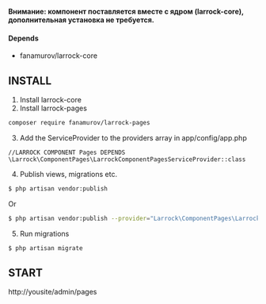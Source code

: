 **Внимание: компонент поставляется вместе с ядром (larrock-core), дополнительная установка не требуется.**

#### Depends
- fanamurov/larrock-core

## INSTALL

1. Install larrock-core
2. Install larrock-pages
  ```sh
  composer require fanamurov/larrock-pages
  ```

3. Add the ServiceProvider to the providers array in app/config/app.php
  ```
  //LARROCK COMPONENT Pages DEPENDS
  \Larrock\ComponentPages\LarrockComponentPagesServiceProvider::class
  ```

4. Publish views, migrations etc.
  ```sh
  $ php artisan vendor:publish
  ```
  Or
  ```sh
  $ php artisan vendor:publish --provider="Larrock\ComponentPages\LarrockComponentPagesServiceProvider"
  ```
  
5. Run migrations
  ```sh
  $ php artisan migrate
  ```

## START
http://yousite/admin/pages